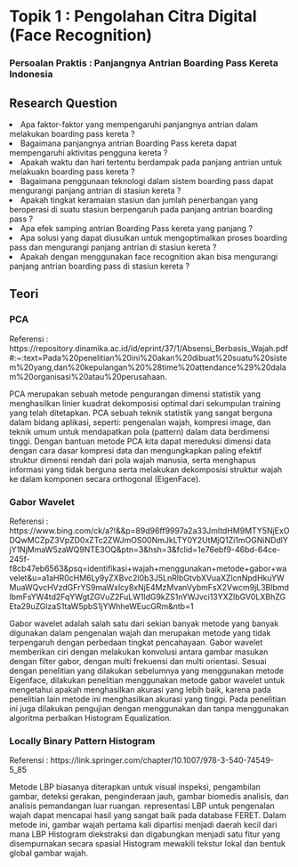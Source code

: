 <h1>Topik 1 : Pengolahan Citra Digital (Face Recognition) </h1>
<h3>Persoalan Praktis : Panjangnya Antrian Boarding Pass Kereta Indonesia</h3> 

<h2>Research Question</h2>
<li>Apa faktor-faktor yang mempengaruhi panjangnya antrian dalam melakukan boarding pass kereta ?</li>
<li>Bagaimana panjangnya antrian Boarding Pass kereta dapat mempengaruhi aktivitas pengguna kereta ?</li>
<li>Apakah waktu dan hari tertentu berdampak pada panjang antrian untuk melakuakn boarding pass kereta ?</li>
<li>Bagaimana penggunaan teknologi dalam sistem boarding pass dapat mengurangi panjang antrian di stasiun kereta ?</li>
<li>Apakah tingkat keramaian stasiun dan jumlah penerbangan yang beroperasi di suatu stasiun berpengaruh pada panjang antrian boarding pass ?</li>
<li>Apa efek samping antrian Boarding Pass kereta yang panjang ?</li>
<li>Apa solusi yang dapat diusulkan untuk mengoptimalkan proses boarding pass dan mengurangi panjang antrian di stasiun kereta ?</li>
<li>Apakah dengan menggunakan face recognition akan bisa mengurangi panjang antrian boarding pass di stasiun kereta ?</li>

<h2>Teori</h2>
<h3>PCA</h3>
<p>Referensi : https://repository.dinamika.ac.id/id/eprint/37/1/Absensi_Berbasis_Wajah.pdf#:~:text=Pada%20penelitian%20ini%20akan%20dibuat%20suatu%20sistem%20yang,dan%20kepulangan%20%28time%20attendance%29%20dalam%20organisasi%20atau%20perusahaan.</p>
<p>PCA merupakan sebuah metode pengurangan dimensi statistik yang menghasilkan linier kuadrat dekomposisi optimal dari sekumpulan training yang telah ditetapkan. PCA sebuah teknik statistik yang sangat berguna dalam bidang aplikasi, seperti: pengenalan wajah, kompresi image, dan teknik umum untuk mendapatkan pola (pattern) dalam data berdimensi tinggi. Dengan bantuan metode PCA kita dapat mereduksi dimensi data dengan cara dasar kompresi data dan mengungkapkan paling efektif struktur dimensi rendah dari pola wajah manusia, serta menghapus informasi yang tidak berguna serta melakukan dekomposisi struktur wajah ke dalam komponen secara orthogonal (EigenFace).
</p>

<h3>Gabor Wavelet</h3>
<p>Referensi : https://www.bing.com/ck/a?!&&p=89d96ff9997a2a33JmltdHM9MTY5NjExODQwMCZpZ3VpZD0xZTc2ZWJmOS00NmJkLTY0Y2UtMjQ1Zi1mOGNiNDdlYjY1NjMmaW5zaWQ9NTE3OQ&ptn=3&hsh=3&fclid=1e76ebf9-46bd-64ce-245f-f8cb47eb6563&psq=identifikasi+wajah+menggunakan+metode+gabor+wavelet&u=a1aHR0cHM6Ly9yZXBvc2l0b3J5LnRlbGtvbXVuaXZlcnNpdHkuYWMuaWQvcHVzdGFrYS9maWxlcy8xNjE4MzMvanVybmFsX2Vwcm9jL3BlbmdlbmFsYW4td2FqYWgtZGVuZ2FuLW1ldG9kZS1nYWJvci13YXZlbGV0LXBhZGEta29uZGlzaS1taW5pbS1jYWhheWEucGRm&ntb=1</p>
<p>Gabor wavelet adalah salah satu dari sekian banyak metode yang banyak digunakan dalam pengenalan wajah dan merupakan metode yang tidak terpengaruh dengan perbedaan tingkat pencahayaan. Gabor wavelet memberikan ciri dengan melakukan konvolusi antara gambar masukan dengan filter gabor, dengan multi frekuensi dan multi orientasi. Sesuai dengan penelitian yang dilakukan sebelumnya yang menggunakan metode Eigenface, dilakukan penelitian menggunakan metode gabor wavelet untuk mengetahui apakah menghasilkan akurasi yang lebih baik, karena pada penelitian lain metode ini menghasilkan akurasi yang tinggi. Pada penelitian ini juga dilakukan pengujian dengan menggunakan dan tanpa menggunakan algoritma perbaikan Histogram Equalization. </p>

<h3>Locally Binary Pattern Histogram</h3>
<p>Referensi : https://link.springer.com/chapter/10.1007/978-3-540-74549-5_85</p>
<p>Metode LBP biasanya diterapkan untuk visual inspeksi, pengambilan gambar, deteksi gerakan, penginderaan jauh, gambar biomedis analisis, dan analisis pemandangan luar ruangan. representasi LBP untuk pengenalan wajah dapat mencapai hasil yang sangat baik pada database FERET. Dalam metode ini, gambar wajah pertama kali dipartisi menjadi daerah kecil dari mana LBP Histogram diekstraksi dan digabungkan menjadi satu fitur yang disempurnakan secara spasial Histogram mewakili tekstur lokal dan bentuk global gambar wajah.</p>
